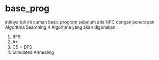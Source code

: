 # base_prog

intinya tuh ini cuman basic program sebelum ada NPC dengan penerapan Algoritma Searching
4 Algoritma yang akan digunakan :
1. BFS
2. A*
3. CS + DFS
4. Simulated Annealing
